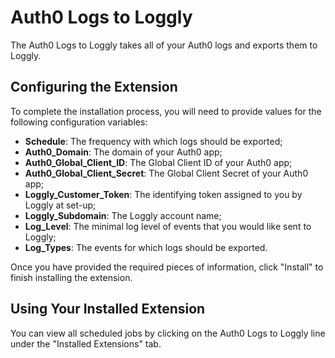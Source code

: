 # Auth0 Logs to Loggly

The Auth0 Logs to Loggly takes all of your Auth0 logs and exports them to Loggly.

## Configuring the Extension

To complete the installation process, you will need to provide values for the following configuration variables:

- __Schedule__: The frequency with which logs should be exported;
- __Auth0_Domain__: The domain of your Auth0 app;
- __Auth0_Global_Client_ID__: The Global Client ID of your Auth0 app;
- __Auth0_Global_Client_Secret__: The Global Client Secret of your Auth0 app;
- __Loggly_Customer_Token__: The identifying token assigned to you by Loggly at set-up;
- __Loggly_Subdomain__: The Loggly account name;
- __Log_Level__: The minimal log level of events that you would like sent to Loggly;
- __Log_Types__: The events for which logs should be exported.
 
Once you have provided the required pieces of information, click "Install" to finish installing the extension.

## Using Your Installed Extension

 You can view all scheduled jobs by clicking on the Auth0 Logs to Loggly line under the "Installed Extensions" tab.
